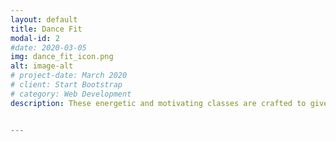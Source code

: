```yaml
---
layout: default
title: Dance Fit
modal-id: 2
#date: 2020-03-05
img: dance_fit_icon.png
alt: image-alt
# project-date: March 2020
# client: Start Bootstrap
# category: Web Development
description: These energetic and motivating classes are crafted to give you a fun and joyful way to exercise that improves your overall fitness as well as your mental and physical health. With easy to follow movements, and guidance from a qualified and experienced teacher, you will be moving away to tunes and grooves that your body cannot resist! We visit different dance themes over the weeks, from 1980's to Salsa! <br/> No previous experience of dance is necessary.<br><br/> Location - CURRENTLY OUTSIDE <br/> Basketball court at Balkstraat 31, Utrecht <br/>Time - 10:30-11:30 <br/> Upcoming Dates - 02-09, 09-08, 16-08... <br/>


---
```

